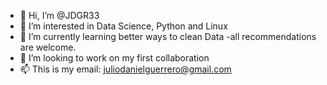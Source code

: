 - 👋 Hi, I’m @JDGR33
- 👀 I’m interested in Data Science, Python and Linux
- 🌱 I’m currently learning better ways to clean Data -all recommendations are welcome.
- 💞️ I’m looking to work on my first collaboration
- 📫 This is my email: juliodanielguerrero@gmail.com

<!---
JDGR33/JDGR33 is a ✨ special ✨ repository because its `README.md` (this file) appears on your GitHub profile.
You can click the Preview link to take a look at your changes.
--->
